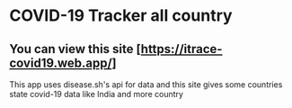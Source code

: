 # COVID-19 Tracker all country

## You can view this site [https://itrace-covid19.web.app/]

This app uses disease.sh's api for data and this site gives some countries state covid-19 data 
like India and more country 

